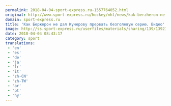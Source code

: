 ```yaml
---
permalink: 2018-04-04-sport-express.ru-1557764052.html
original: http://www.sport-express.ru/hockey/nhl/news/kak-berzheron-ne-dal-kucherovu-prervat-bezgolevuyu-seriyu-video-1392153/
domain: sport-express.ru
title: 'Как Бержерон не дал Кучерову прервать безголевую серию. Видео'
image: http://ss.sport-express.ru/userfiles/materials/sharing/139/1392153.jpg
date: 2018-04-04 08:43:17
category: sport
translations: 
 - 'en'
 - 'es'
 - 'de'
 - 'ja'
 - 'fr'
 - 'it'
 - 'zh-CN'
 - 'zh-TW'
 - 'ar'
 - 'pt'
 - 'hy'
---
```


